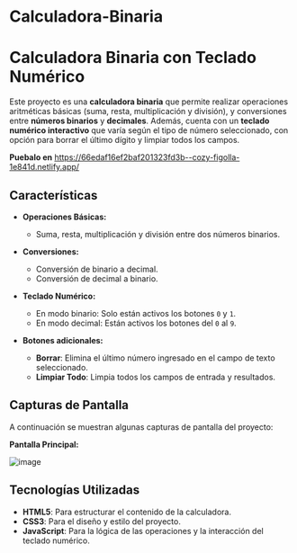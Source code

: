 # Calculadora-Binaria
# Calculadora Binaria con Teclado Numérico

Este proyecto es una **calculadora binaria** que permite realizar operaciones aritméticas básicas (suma, resta, multiplicación y división), y conversiones entre **números binarios** y **decimales**. Además, cuenta con un **teclado numérico interactivo** que varía según el tipo de número seleccionado, con opción para borrar el último dígito y limpiar todos los campos.

**Puebalo en** https://66edaf16ef2baf201323fd3b--cozy-figolla-1e841d.netlify.app/

## Características

- **Operaciones Básicas:**
  - Suma, resta, multiplicación y división entre dos números binarios.
  
- **Conversiones:**
  - Conversión de binario a decimal.
  - Conversión de decimal a binario.

- **Teclado Numérico:**
  - En modo binario: Solo están activos los botones `0` y `1`.
  - En modo decimal: Están activos los botones del `0` al `9`.

- **Botones adicionales:**
  - **Borrar**: Elimina el último número ingresado en el campo de texto seleccionado.
  - **Limpiar Todo**: Limpia todos los campos de entrada y resultados.

## Capturas de Pantalla

A continuación se muestran algunas capturas de pantalla del proyecto:

**Pantalla Principal:**

![image](https://github.com/user-attachments/assets/955b954d-0afe-496b-b824-11f791263052)


## Tecnologías Utilizadas

- **HTML5**: Para estructurar el contenido de la calculadora.
- **CSS3**: Para el diseño y estilo del proyecto.
- **JavaScript**: Para la lógica de las operaciones y la interacción del teclado numérico.
